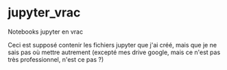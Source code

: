 # jupyter_vrac
Notebooks jupyter en vrac

Ceci est supposé contenir les fichiers jupyter que j'ai créé, mais que je ne sais pas où mettre autrement (excepté mes drive google, mais ce n'est pas très professionnel, n'est ce pas ?)

